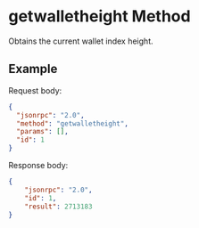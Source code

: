 # getwalletheight Method

Obtains the current wallet index height.

## Example

Request body:

```json
{
  "jsonrpc": "2.0",
  "method": "getwalletheight",
  "params": [],
  "id": 1
}
```

Response body:

```json
{
    "jsonrpc": "2.0",
    "id": 1,
    "result": 2713183
}
```
